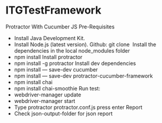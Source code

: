 # ITGTestFramework

Protractor With Cucumber JS
Pre-Requisites
* Install Java Development Kit.
* Install Node.js (latest version).
Github: git clone 
Install the dependencies in the local node_modules folder
* npm install
Install protractor
* npm install -g protractor
Install dev dependencies
* npm install — save-dev cucumber
* npm install — save-dev protractor-cucumber-framework
* npm install chai
* npm install chai-smoothie
Run test: 
* webdriver-manager update
* webdriver-manager start
* Type protractor protractor.conf.js press enter
Report
* Check json-output-folder for json report